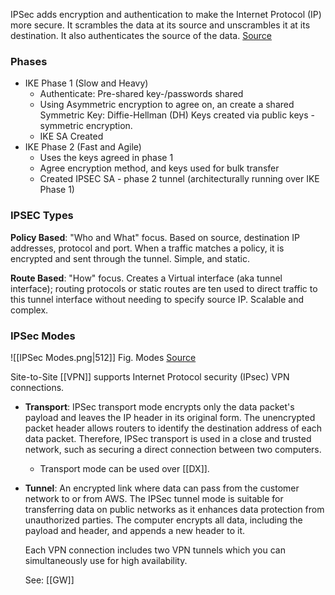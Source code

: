 IPSec adds encryption and authentication to make the Internet Protocol (IP) more secure. It scrambles the data at its source and unscrambles it at its destination. It also authenticates the source of the data. [Source](https://aws.amazon.com/what-is/ipsec/)

### Phases
- IKE Phase 1 (Slow and Heavy)
	- Authenticate: Pre-shared key-/passwords shared
	- Using Asymmetric encryption to agree on, an create a shared Symmetric Key: Diffie-Hellman (DH) Keys created via public keys - symmetric encryption.
	- IKE SA Created 
- IKE Phase 2 (Fast and Agile)
	- Uses the keys agreed in phase 1
	- Agree encryption method, and keys used for bulk transfer
	- Created IPSEC SA - phase 2 tunnel (architecturally running over IKE Phase 1)

### IPSEC Types


**Policy Based**: "Who and What" focus. Based on source, destination IP addresses, protocol and port. When a traffic matches a policy, it is encrypted and sent through the tunnel. Simple, and static.

**Route Based**: "How" focus. Creates a Virtual interface (aka tunnel interface); routing protocols or static routes are ten used to direct traffic to this tunnel interface without needing to specify source IP. Scalable and complex.

### IPSec Modes

![[IPSec Modes.png|512]]
Fig. Modes [Source](https://www.twingate.com/blog/ipsec-tunnel-mode)

Site-to-Site [[VPN]] supports Internet Protocol security (IPsec) VPN connections.
-   **Transport**: IPSec transport mode encrypts only the data packet's payload and leaves the IP header in its original form. The unencrypted packet header allows routers to identify the destination address of each data packet. Therefore, IPSec transport is used in a close and trusted network, such as securing a direct connection between two computers. 
	- Transport mode can be used over [[DX]].
    
-   **Tunnel**: An encrypted link where data can pass from the customer network to or from AWS. The IPSec tunnel mode is suitable for transferring data on public networks as it enhances data protection from unauthorized parties. The computer encrypts all data, including the payload and header, and appends a new header to it.
    
    Each VPN connection includes two VPN tunnels which you can simultaneously use for high availability.
    
    See: [[GW]]
    
